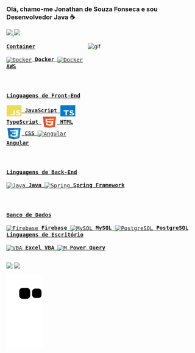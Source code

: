 ### Olá, chamo-me Jonathan de Souza Fonseca e sou Desenvolvedor Java ☕

<div>
  <a href="https://github.com/jonathansf98">
  <img height="180em" src="https://github-readme-stats.vercel.app/api?username=jonathansf98&show_icons=true&theme=radical&include_all_commits=true&count_private=true"/>
  <img height="180em" src="https://github-readme-stats.vercel.app/api/top-langs/?username=jonathansf98&layout=compact&langs_count=7&theme=radical"/>
</div>
 
<div style="display: inline_block"><br>
  <img id="vortex" align="right" alt="gif" height="290" width="290" src="https://media.giphy.com/media/3o7btXYBdJbW7QPKLu/giphy-downsized.gif?cid=ecf05e47wvatgas2fqbuar01mybesoozi2inozruz5vro580&rid=giphy-downsized.gif&ct=g">
  
 <kbd align="center">
  <kbd><strong>Container</strong></kbd>
  <br><br>

  <img align="center" alt="Docker" height="30" width="50" src="https://linuxbsdos.com/wp-content/uploads/2015/11/Docker.png">
  <span><strong>Docker</strong></span>
   
  <img align="center" alt="Docker" height="30" width="50" src="https://www.globalmind.com.br/wp-content/uploads/2021/04/1024px-AWS_Simple_Icons_AWS_Cloud.svg.png">
  <span><strong>AWS</strong></span>
  
  <br><br>
</kbd>
 
 <kbd align="center">
  <kbd><strong>Linguagens de Front-End</strong></kbd>
  <br><br>
  
  <img align="center" alt="Js" height="30" width="40" src="https://raw.githubusercontent.com/devicons/devicon/master/icons/javascript/javascript-plain.svg">
  <span><strong>JavaScript</strong></span>
  
  <img align="center" alt="Ts" height="30" width="40" src="https://raw.githubusercontent.com/devicons/devicon/master/icons/typescript/typescript-plain.svg">
  <span><strong>TypeScript</strong></span>
  
  <img align="center" alt="HTML" height="30" width="40" src="https://raw.githubusercontent.com/devicons/devicon/master/icons/html5/html5-original.svg">
  <span><strong>HTML</strong></span>
  
  <img align="center" alt="CSS" height="30" width="40" src="https://raw.githubusercontent.com/devicons/devicon/master/icons/css3/css3-original.svg">
  <span><strong>CSS</strong></span>
  
  <img align="center" alt="Angular" height="30" width="40" src="https://cdn.jsdelivr.net/gh/devicons/devicon/icons/angularjs/angularjs-original.svg">
  <span><strong>Angular</strong></span>
  
  <br><br>
</kbd>
 
<kbd align="center">
  <kbd><strong>Linguagens de Back-End</strong></kbd>
  <br><br>
  
 <img align="center" alt="Java" height="35" width="35" src="https://cdn.icon-icons.com/icons2/159/PNG/128/java_22523.png">
 <span><strong>Java</strong></span>
  
 <img align="center" alt="Spring" height="35" width="35" src="https://iseif.dev/wp-content/uploads/2019/03/icon-spring-framework.png">
 <span><strong>Spring Framework</strong></span>
 
 <br><br>
</kbd>
 
<kbd align="center">
  <kbd><strong>Banco de Dados</strong></kbd>
  <br><br>
  
 <img align="center" alt="Firebase" height="30" width="30" src="https://www.gstatic.com/devrel-devsite/prod/v509a5f4800978e3ce5a1a5f2c1483bd166c25f20fdb759fe97f6131b7e9f1f00/firebase/images/touchicon-180.png">
  <span><strong>Firebase</strong></span>
 
  <img align="center" alt="MySQL" height="30" width="30" src="https://dashboard.snapcraft.io/site_media/appmedia/2020/04/mysql-workbench.png">
  <span><strong>MySQL</strong></span>
 
  <img align="center" alt="PostgreSQL" height="30" width="30" src="https://user-images.githubusercontent.com/24623425/36042969-f87531d4-0d8a-11e8-9dee-e87ab8c6a9e3.png">
  <span><strong>PostgreSQL</strong></span>
</kbd>
 
<kbd align="center">
 <kbd><strong>Linguagens de Escritório</strong></kbd>
  <br><br>
  
  <img align="center" alt="VBA" height="45" width="40" src="https://cdn.icon-icons.com/icons2/2107/PNG/128/file_type_vba_icon_130097.png">
  <span><strong>Excel VBA</strong></span>
  
  <img align="center" alt="M" height="30" width="30" src="https://cdn.icon-icons.com/icons2/326/PNG/128/Letter_M_blue_34943.png">
  <span><strong>Power Query</strong></span>
</kbd>
</div>

  
  ##
<div> 

  <a href="https://www.linkedin.com/in/jonathan-souza-fonseca-795335147/" target="_blank"><img src="https://img.shields.io/badge/-LinkedIn-%230077B5?style=for-the-badge&logo=linkedin&logoColor=white" target="_blank"></a> 
    <a href="https://www.facebook.com/retse.1598/" target="_blank"><img src="https://img.shields.io/badge/Facebook-1877F2?style=for-the-badge&logo=facebook&logoColor=white" target="_blank"></a> 
 
 ![Snake animation](https://github.com/rafaballerini/rafaballerini/blob/output/github-contribution-grid-snake.svg)
 
</div>

